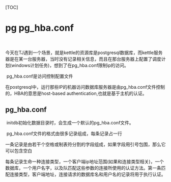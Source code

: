 [TOC]

# pg pg_hba.conf

​	

​	今天在TJ遇到一个场景，就是kettle的资源库是postgresql数据库，而kettle服务器是在某一台服务器，当时没有记录相关信息，而且在那台服务器上配置了调度计划(windows计划任务)，想到了在pg_hba.conf限制ip的访问。



​	pg_hba.conf是访问控制配置文件

​	在postgresql中，运行那些IP的机器访问数据库服务器是由pg_hba.conf文件控制的，HBA的意思是host-based authentication,也就是基于主机的认证。

## pg_hba.conf

​	initdb初始化数据目录时，会生成一个默认的pg_hba.conf文件。

​	pg_hba.conf文件的格式由很多记录组成，每条记录占一行

​	一条记录是由若干个空格或制表符分割的字段组成，如果字段用引号包围，那么它可以包含空白

​	每条记录生命一种连接类型，一个客户端ip地址范围(如果和连接类型相关)，一个数据库，一个用户名字，以及队匹配这些参数的连接所使用的认证方法。第一条匹配连接类型，客户端地址，连接请求的数据库名和用户名的记录将用于执行认证。

​	

​	

​		



